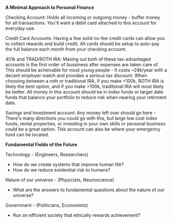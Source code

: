 
**A Minimal Approach to Personal Finance**

Checking Account: Holds all incoming or outgoing money - buffer money for all transactions. You'll want a debit card attached to this account for everyday use.

Credit Card Accounts: Having a few solid no-fee credit cards can allow you to collect rewards and build credit. All cards should be setup to auto-pay the full balance each month from your checking account.

401k and TRAD/ROTH IRA: Maxing out both of these tax-advantaged accounts is the first order of bussiness after expenses are taken care of. This should be acheivable for most young people - It costs ~24k/year with a decent employer match and provides a serious tax discount. When choosing between a roth or traditional IRA, if you make <100k, ROTH IRA is likely the best option, and if you make >100k, traditional IRA will most likely be better. All money in this account should be in index funds or target date funds that balance your portfolio to reduce risk when nearing your retirment date.

Savings and Investment account: Any money left over should go here - There's many directions you could go with this, but large low cost index funds, rental properties, or investing in your own skills or personal business could be a great option. This account can also be where your emergency fund can be located.

**Fundamental Fields of the Future**
 
 Technology - (Engineers, Researchers)
  - How do we create systems that improve human life?
  - How do we reduce existential risk to humans?
 
 Nature of our universe - (Physicists, Neuroscience)
  - What are the answers to fundamental questions about the nature of our universe?
 
 Government - (Politicians, Economists)
  - Run an efficient society that ethically rewards achievement?

